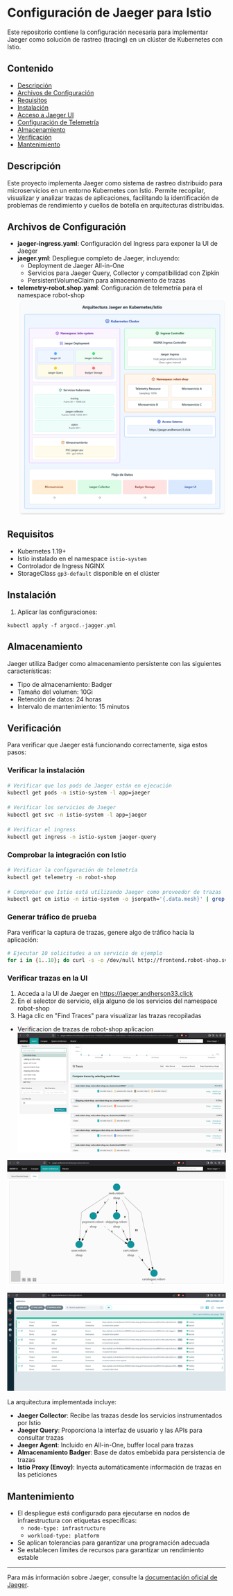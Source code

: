 # Configuración de Jaeger para Istio
Este repositorio contiene la configuración necesaria para implementar Jaeger como solución de rastreo (tracing) en un clúster de Kubernetes con Istio.
## Contenido
- [Descripción](#descripción)
- [Archivos de Configuración](#archivos-de-configuración)
- [Requisitos](#requisitos)
- [Instalación](#instalación)
- [Acceso a Jaeger UI](#acceso-a-jaeger-ui)
- [Configuración de Telemetría](#configuración-de-telemetría)
- [Almacenamiento](#almacenamiento)
- [Verificación](#verificación)
- [Mantenimiento](#mantenimiento)

## Descripción
Este proyecto implementa Jaeger como sistema de rastreo distribuido para microservicios en un entorno Kubernetes con Istio. Permite recopilar, visualizar y analizar trazas de aplicaciones, facilitando la identificación de problemas de rendimiento y cuellos de botella en arquitecturas distribuidas.
## Archivos de Configuración
- **jaeger-ingress.yaml**: Configuración del Ingress para exponer la UI de Jaeger
- **jaeger.yml**: Despliegue completo de Jaeger, incluyendo:
  - Deployment de Jaeger All-in-One
  - Servicios para Jaeger Query, Collector y compatibilidad con Zipkin
  - PersistentVolumeClaim para almacenamiento de trazas
- **telemetry-robot.shop.yaml**: Configuración de telemetría para el namespace robot-shop
![Arquitectura](https://github.com/Andherson333333/robot-shop/blob/master/Infrastructure-cloud-EKS/infra-node/Jagger/imagenes/jagger-1.png)

## Requisitos
- Kubernetes 1.19+
- Istio instalado en el namespace `istio-system`
- Controlador de Ingress NGINX
- StorageClass `gp3-default` disponible en el clúster

## Instalación
1. Aplicar las configuraciones:

 ```
 kubectl apply -f argocd.-jagger.yml
 ```
## Almacenamiento
Jaeger utiliza Badger como almacenamiento persistente con las siguientes características:
- Tipo de almacenamiento: Badger
- Tamaño del volumen: 10Gi
- Retención de datos: 24 horas
- Intervalo de mantenimiento: 15 minutos

## Verificación
Para verificar que Jaeger está funcionando correctamente, siga estos pasos:

### Verificar la instalación
```bash
# Verificar que los pods de Jaeger están en ejecución
kubectl get pods -n istio-system -l app=jaeger

# Verificar los servicios de Jaeger
kubectl get svc -n istio-system -l app=jaeger

# Verificar el ingress
kubectl get ingress -n istio-system jaeger-query
```

### Comprobar la integración con Istio
```bash
# Verificar la configuración de telemetría
kubectl get telemetry -n robot-shop

# Comprobar que Istio está utilizando Jaeger como proveedor de trazas
kubectl get cm istio -n istio-system -o jsonpath='{.data.mesh}' | grep tracer
```

### Generar tráfico de prueba
Para verificar la captura de trazas, genere algo de tráfico hacia la aplicación:
```bash
# Ejecutar 10 solicitudes a un servicio de ejemplo
for i in {1..10}; do curl -s -o /dev/null http://frontend.robot-shop.svc.cluster.local; done
```

### Verificar trazas en la UI
1. Acceda a la UI de Jaeger en https://jaeger.andherson33.click
2. En el selector de servicio, elija alguno de los servicios del namespace robot-shop
3. Haga clic en "Find Traces" para visualizar las trazas recopiladas

- Verificacion de trazas de robot-shop aplicacion
![Jaeger UI Trazas](https://github.com/Andherson333333/robot-shop/blob/master/Infrastructure-cloud-EKS/infra-node/Jagger/imagenes/jagger-2.png)

![Jaeger UI Trazas](https://github.com/Andherson333333/robot-shop/blob/master/Infrastructure-cloud-EKS/infra-node/Jagger/imagenes/jagger-3.png)

![Jaeger UI Trazas](https://github.com/Andherson333333/robot-shop/blob/master/Infrastructure-cloud-EKS/infra-node/Jagger/imagenes/jagger-4.png)


La arquitectura implementada incluye:
- **Jaeger Collector**: Recibe las trazas desde los servicios instrumentados por Istio
- **Jaeger Query**: Proporciona la interfaz de usuario y las APIs para consultar trazas
- **Jaeger Agent**: Incluido en All-in-One, buffer local para trazas
- **Almacenamiento Badger**: Base de datos embebida para persistencia de trazas
- **Istio Proxy (Envoy)**: Inyecta automáticamente información de trazas en las peticiones

## Mantenimiento
- El despliegue está configurado para ejecutarse en nodos de infraestructura con etiquetas específicas:
  - `node-type: infrastructure`
  - `workload-type: platform`
- Se aplican tolerancias para garantizar una programación adecuada
- Se establecen límites de recursos para garantizar un rendimiento estable
---
Para más información sobre Jaeger, consulte la [documentación oficial de Jaeger](https://www.jaegertracing.io/docs/latest/).
